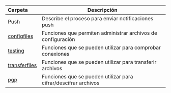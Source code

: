 | Carpeta  | Descripción  |
|:---|---|
| [Push](push)  | Describe el proceso para enviar notificaciones push |
| [configfiles](configfiles)  | Funciones que permiten administrar archivos de configuración |
| [testing](testing)  | Funciones que se pueden utilizar para comprobar conexiones |
| [transferfiles](transferfiles)  | Funciones que se pueden utilizar para transferir archivos |
| [pgp](pgp)  | Funciones que se pueden utilizar para cifrar/descifrar archivos |

